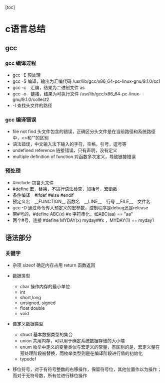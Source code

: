 [toc]
# c语言总结

## gcc 
### gcc 编译过程
* gcc -E 预处理
* gcc -S 编译，输出为汇编代码 /usr/lib/gcc/x86_64-pc-linux-gnu/9.1.0/cc1
* gcc -c　汇编，结果为二进制文件 as
* gcc -o　链接，结果为可执行文件  /usr/lib/gcc/x86_64-pc-linux-gnu/9.1.0/collect2
* -I 查找头文件的路径

### gcc 编译错误

* file not find 头文件包含的错误，正确区分头文件是在当前路径和系统路径中，<>和“”的区别
* 语法错误，中文输入法下输入的字符，空格，引号，逗号等
* undefined reference 链接错误，只有声明，没有定义
* multiple definition of function 对函数多次定义，导致链接错误

### 预处理

* #include 包含头文件
* #define 宏，替换，不进行语法检查，加括号，宏函数
* 条件编译　#ifdef #else #endif
* 预定义宏　\_\_FUNCTION\_\_ 函数名　\_\_LINE\_\_　行号 \_\_FILE\_\_　文件名
* gcc -D 通过命令传入预定义的宏参数，控制程序是debug还是release
* 带#号的，#define ABC(x) #x 字符串化，如ABC(aa) == "aa"
* 两个#号，连接 #define MYDAY(x) myday##x ，MYDAY(1) == myday1

## 语法部分

### 关键字

* 杂项 sizeof 确定内存占用 return 函数返回
* 数据类型
    * char 操作内存的最小单位
    * int 
    * short,long
    * unsigned, signed
    * float double
    * void
* 自定义数据类型
    * struct 基本数据类型的集合
    * union 共用内存，可以用于确定系统数据存储的大小端
    * enum 枚举中定义的变量类似与宏定义的常量，有区别的是，宏定义量在预处理阶段被替换，而枚举类型则是在编译阶段进行值的初始化
    * typedef

* 移位符号，对于有符号整数的右移操作，保留符号位，其他位置作以为操作；而对于无符号数，所有位进行移位操作